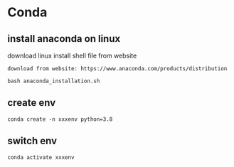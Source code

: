 # Conda
## install anaconda on linux
download linux install shell file from website
```
download from website: https://www.anaconda.com/products/distribution

bash anaconda_installation.sh
```

## create env
```
conda create -n xxxenv python=3.8
```
## switch env
```
conda activate xxxenv
```


